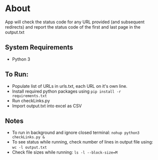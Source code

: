 # About
App will check the status code for any URL provided (and subsequent redirects) and report the status code of the first and last page in the output.txt

## System Requirements
* Python 3

## To Run:
* Populate list of URLs in urls.txt, each URL on it's own line.
* Install required python packages using `pip install -r requirements.txt`
* Run checkLinks.py
* Import output.txt into excel as CSV

## Notes
* To run in background and ignore closed terminal: `nohup python3 checkLinks.py &`
* To see status while running, check number of lines in output file using: `wc -l output.txt`
* Check file sizes while running: `ls -l --block-size=M`
